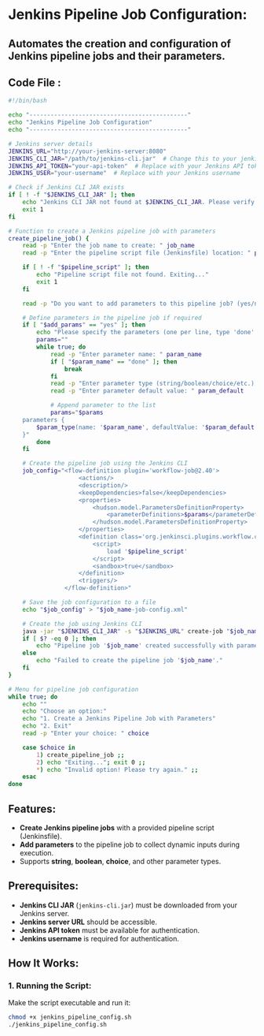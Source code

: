 # Jenkins Pipeline Job Configuration:

## Automates the creation and configuration of Jenkins pipeline jobs and their parameters.

## Code File :
```sh
#!/bin/bash

echo "---------------------------------------------"
echo "Jenkins Pipeline Job Configuration"
echo "---------------------------------------------"

# Jenkins server details
JENKINS_URL="http://your-jenkins-server:8080"
JENKINS_CLI_JAR="/path/to/jenkins-cli.jar"  # Change this to your jenkins-cli.jar location
JENKINS_API_TOKEN="your-api-token"  # Replace with your Jenkins API token
JENKINS_USER="your-username"  # Replace with your Jenkins username

# Check if Jenkins CLI JAR exists
if [ ! -f "$JENKINS_CLI_JAR" ]; then
    echo "Jenkins CLI JAR not found at $JENKINS_CLI_JAR. Please verify the path."
    exit 1
fi

# Function to create a Jenkins pipeline job with parameters
create_pipeline_job() {
    read -p "Enter the job name to create: " job_name
    read -p "Enter the pipeline script file (Jenkinsfile) location: " pipeline_script

    if [ ! -f "$pipeline_script" ]; then
        echo "Pipeline script file not found. Exiting..."
        exit 1
    fi

    read -p "Do you want to add parameters to this pipeline job? (yes/no): " add_params

    # Define parameters in the pipeline job if required
    if [ "$add_params" == "yes" ]; then
        echo "Please specify the parameters (one per line, type 'done' to finish):"
        params=""
        while true; do
            read -p "Enter parameter name: " param_name
            if [ "$param_name" == "done" ]; then
                break
            fi
            read -p "Enter parameter type (string/boolean/choice/etc.): " param_type
            read -p "Enter parameter default value: " param_default

            # Append parameter to the list
            params="$params
    parameters {
        $param_type(name: '$param_name', defaultValue: '$param_default', description: '$param_name')
    }"
        done
    fi

    # Create the pipeline job using the Jenkins CLI
    job_config="<flow-definition plugin='workflow-job@2.40'>
                    <actions/>
                    <description/>
                    <keepDependencies>false</keepDependencies>
                    <properties>
                        <hudson.model.ParametersDefinitionProperty>
                            <parameterDefinitions>$params</parameterDefinitions>
                        </hudson.model.ParametersDefinitionProperty>
                    </properties>
                    <definition class='org.jenkinsci.plugins.workflow.cps.CpsFlowDefinition' plugin='workflow-cps@2.88'>
                        <script>
                            load '$pipeline_script'
                        </script>
                        <sandbox>true</sandbox>
                    </definition>
                    <triggers/>
                </flow-definition>"

    # Save the job configuration to a file
    echo "$job_config" > "$job_name-job-config.xml"

    # Create the job using Jenkins CLI
    java -jar "$JENKINS_CLI_JAR" -s "$JENKINS_URL" create-job "$job_name" < "$job_name-job-config.xml"
    if [ $? -eq 0 ]; then
        echo "Pipeline job '$job_name' created successfully with parameters."
    else
        echo "Failed to create the pipeline job '$job_name'."
    fi
}

# Menu for pipeline job configuration
while true; do
    echo ""
    echo "Choose an option:"
    echo "1. Create a Jenkins Pipeline Job with Parameters"
    echo "2. Exit"
    read -p "Enter your choice: " choice

    case $choice in
        1) create_pipeline_job ;;
        2) echo "Exiting..."; exit 0 ;;
        *) echo "Invalid option! Please try again." ;;
    esac
done


```
## Features:
- **Create Jenkins pipeline jobs** with a provided pipeline script (Jenkinsfile).
- **Add parameters** to the pipeline job to collect dynamic inputs during execution.
- Supports **string**, **boolean**, **choice**, and other parameter types.

## Prerequisites:
- **Jenkins CLI JAR** (`jenkins-cli.jar`) must be downloaded from your Jenkins server. 
- **Jenkins server URL** should be accessible.
- **Jenkins API token** must be available for authentication.
- **Jenkins username** is required for authentication.

## How It Works:

### 1. Running the Script:
Make the script executable and run it:
```bash
chmod +x jenkins_pipeline_config.sh
./jenkins_pipeline_config.sh
